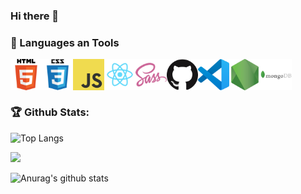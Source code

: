 ### Hi there 👋

<!--
**alinashveida/alinashveida** is a ✨ _special_ ✨ repository because its `README.md` (this file) appears on your GitHub profile.

Here are some ideas to get you started:

- 🔭 I’m currently working on ...
- 🌱 I’m currently learning ...
- 👯 I’m looking to collaborate on ...
- 🤔 I’m looking for help with ...
- 💬 Ask me about ...
- 📫 How to reach me: ...
- 😄 Pronouns: ...
- ⚡ Fun fact: ...
-->


### 🧰 Languages an Tools


<img width="50px" height="50px" align="left" alt="html" src="https://raw.githubusercontent.com/github/explore/80688e429a7d4ef2fca1e82350fe8e3517d3494d/topics/html/html.png" />
<img width="50px" height="50px" align="left" alt="css" src="https://raw.githubusercontent.com/github/explore/80688e429a7d4ef2fca1e82350fe8e3517d3494d/topics/css/css.png" />
<img width="50px" height="50px" align="left" alt="javascript" src="https://raw.githubusercontent.com/github/explore/80688e429a7d4ef2fca1e82350fe8e3517d3494d/topics/javascript/javascript.png" />
<img width="50px" height="50px" align="left" alt="react" src="https://raw.githubusercontent.com/github/explore/80688e429a7d4ef2fca1e82350fe8e3517d3494d/topics/react/react.png" />
<img width="50px" height="50px" align="left" alt="sass" src="https://raw.githubusercontent.com/github/explore/80688e429a7d4ef2fca1e82350fe8e3517d3494d/topics/sass/sass.png" />
<img width="50px" height="50px" align="left" alt="github" src="https://raw.githubusercontent.com/github/explore/78df643247d429f6cc873026c0622819ad797942/topics/github/github.png" />
<img width="50px" height="50px" align="left" alt="vsc" src="https://raw.githubusercontent.com/github/explore/80688e429a7d4ef2fca1e82350fe8e3517d3494d/topics/visual-studio-code/visual-studio-code.png" />
<img width="50px" height="50px" align="left" alt="nodejs" src="https://raw.githubusercontent.com/github/explore/80688e429a7d4ef2fca1e82350fe8e3517d3494d/topics/nodejs/nodejs.png" />
<img width="50px" height="50px" align="left" alt="mongodb" src="https://raw.githubusercontent.com/github/explore/80688e429a7d4ef2fca1e82350fe8e3517d3494d/topics/mongodb/mongodb.png" />
  <br />
  <br />
  <br />
  
  ### 🏆 Github Stats:
  

 ![Top Langs](https://github-readme-stats.vercel.app/api/top-langs/?username=alinashveida)
 
 ![](https://github.com/alinashveida/github-stats/blob/master/generated/overview.svg)
 
 ![Anurag's github stats](https://github-readme-stats.vercel.app/api?username=alinashveida)








